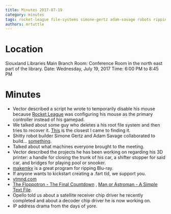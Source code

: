 ```yaml
---
title: Minutes 2017-07-19
category: minutes
tags: rocket-league file-systems simone-gertz adam-savage robots ripping-media music nostalgia
authors: mrtuttle
---
```


Location
========

Siouxland Libraries Main Branch
Room: Conference Room in the north east part of the library.
Date: Wednesday, July 19, 2017
Time: 6:00 PM to 8:45 PM

Minutes
=======

*   Vector described a script he wrote to temporarily disable his mouse because [Rocket League](https://www.rocketleague.com/) was configuring his mouse as the primary controller instead of his gamepad.
*   We talked about some guy who deletes a his root file system and then tries to recover it.  [This](https://www.youtube.com/watch?v=3BW8LL4-o8E) is the closest I came to finding it.
*   Shitty robot builder Simone Gertz and Adam Savage collaborated to build... [something](https://www.youtube.com/watch?annotation_id=annotation_4183912579&feature=iv&src_vid=8AKZk2ldPWs&v=U4LZbewqB-E).
*   Talked about what machines everyone brought to the meeting.
*   Vector described the projects he has been working on regarding his 3D printer: a handle for closing the trunk of his car, a shifter stopper for said car, and bridges for playing pool or snooker.
*   [makemkv](http://www.makemkv.com/) is a great program for ripping Blu-ray.
*   If anyone wants to kickstart creating a .fart tld, we support you.
*   [ytmnd.com](http://ytmnd.com/)
*   [The Floppotron - The Final Countdown](https://www.youtube.com/watch?v=G-X-p0C0Uas) , [Man or Astroman - A Simple Text File](https://www.youtube.com/watch?v=o0QHY7S-OtU).
*   Opello told us about a satellite receiver chip driver he recently completed and about a decoder chip driver he is now working on.
*   IP address drama from the days of yore.
